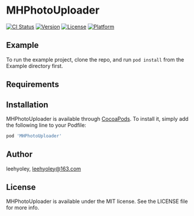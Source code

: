 # MHPhotoUploader

[![CI Status](https://img.shields.io/travis/leehyoley/MHPhotoUploader.svg?style=flat)](https://travis-ci.org/leehyoley/MHPhotoUploader)
[![Version](https://img.shields.io/cocoapods/v/MHPhotoUploader.svg?style=flat)](https://cocoapods.org/pods/MHPhotoUploader)
[![License](https://img.shields.io/cocoapods/l/MHPhotoUploader.svg?style=flat)](https://cocoapods.org/pods/MHPhotoUploader)
[![Platform](https://img.shields.io/cocoapods/p/MHPhotoUploader.svg?style=flat)](https://cocoapods.org/pods/MHPhotoUploader)

## Example

To run the example project, clone the repo, and run `pod install` from the Example directory first.

## Requirements

## Installation

MHPhotoUploader is available through [CocoaPods](https://cocoapods.org). To install
it, simply add the following line to your Podfile:

```ruby
pod 'MHPhotoUploader'
```

## Author

leehyoley, leehyoley@163.com

## License

MHPhotoUploader is available under the MIT license. See the LICENSE file for more info.
